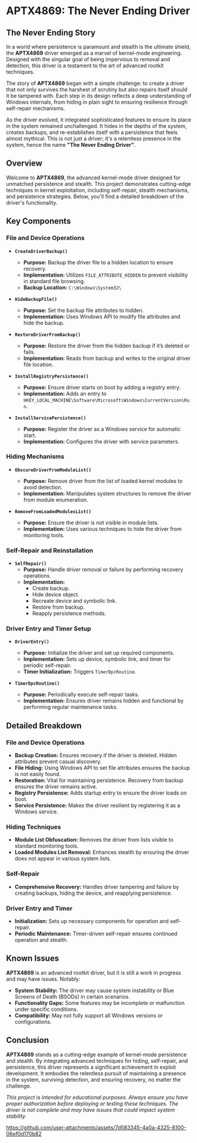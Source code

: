 # APTX4869: The Never Ending Driver

## The Never Ending Story

In a world where persistence is paramount and stealth is the ultimate shield, the **APTX4869** driver emerged as a marvel of kernel-mode engineering. Designed with the singular goal of being impervious to removal and detection, this driver is a testament to the art of advanced rootkit techniques. 

The story of **APTX4869** began with a simple challenge: to create a driver that not only survives the harshest of scrutiny but also repairs itself should it be tampered with. Each step in its design reflects a deep understanding of Windows internals, from hiding in plain sight to ensuring resilience through self-repair mechanisms. 

As the driver evolved, it integrated sophisticated features to ensure its place in the system remained unchallenged. It hides in the depths of the system, creates backups, and re-establishes itself with a persistence that feels almost mythical. This is not just a driver; it's a relentless presence in the system, hence the name **"The Never Ending Driver"**.

## Overview

Welcome to **APTX4869**, the advanced kernel-mode driver designed for unmatched persistence and stealth. This project demonstrates cutting-edge techniques in kernel exploitation, including self-repair, stealth mechanisms, and persistence strategies. Below, you'll find a detailed breakdown of the driver's functionality.

## Key Components

### File and Device Operations

- **`CreateDriverBackup()`**
  - **Purpose:** Backup the driver file to a hidden location to ensure recovery.
  - **Implementation:** Utilizes `FILE_ATTRIBUTE_HIDDEN` to prevent visibility in standard file browsing.
  - **Backup Location:** `C:\Windows\System32\`

- **`HideBackupFile()`**
  - **Purpose:** Set the backup file attributes to hidden.
  - **Implementation:** Uses Windows API to modify file attributes and hide the backup.

- **`RestoreDriverFromBackup()`**
  - **Purpose:** Restore the driver from the hidden backup if it’s deleted or fails.
  - **Implementation:** Reads from backup and writes to the original driver file location.

- **`InstallRegistryPersistence()`**
  - **Purpose:** Ensure driver starts on boot by adding a registry entry.
  - **Implementation:** Adds an entry to `HKEY_LOCAL_MACHINE\Software\Microsoft\Windows\CurrentVersion\Run`.

- **`InstallServicePersistence()`**
  - **Purpose:** Register the driver as a Windows service for automatic start.
  - **Implementation:** Configures the driver with service parameters.

### Hiding Mechanisms

- **`ObscureDriverFromModuleList()`**
  - **Purpose:** Remove driver from the list of loaded kernel modules to avoid detection.
  - **Implementation:** Manipulates system structures to remove the driver from module enumeration.

- **`RemoveFromLoadedModulesList()`**
  - **Purpose:** Ensure the driver is not visible in module lists.
  - **Implementation:** Uses various techniques to hide the driver from monitoring tools.

### Self-Repair and Reinstallation

- **`SelfRepair()`**
  - **Purpose:** Handle driver removal or failure by performing recovery operations.
  - **Implementation:**
    - Create backup.
    - Hide device object.
    - Recreate device and symbolic link.
    - Restore from backup.
    - Reapply persistence methods.

### Driver Entry and Timer Setup

- **`DriverEntry()`**
  - **Purpose:** Initialize the driver and set up required components.
  - **Implementation:** Sets up device, symbolic link, and timer for periodic self-repair.
  - **Timer Initialization:** Triggers `TimerDpcRoutine`.

- **`TimerDpcRoutine()`**
  - **Purpose:** Periodically execute self-repair tasks.
  - **Implementation:** Ensures driver remains hidden and functional by performing regular maintenance tasks.

## Detailed Breakdown

### File and Device Operations

- **Backup Creation:** Ensures recovery if the driver is deleted. Hidden attributes prevent casual discovery.
- **File Hiding:** Using Windows API to set file attributes ensures the backup is not easily found.
- **Restoration:** Vital for maintaining persistence. Recovery from backup ensures the driver remains active.
- **Registry Persistence:** Adds startup entry to ensure the driver loads on boot.
- **Service Persistence:** Makes the driver resilient by registering it as a Windows service.

### Hiding Techniques

- **Module List Obfuscation:** Removes the driver from lists visible to standard monitoring tools.
- **Loaded Modules List Removal:** Enhances stealth by ensuring the driver does not appear in various system lists.

### Self-Repair

- **Comprehensive Recovery:** Handles driver tampering and failure by creating backups, hiding the device, and reapplying persistence.

### Driver Entry and Timer

- **Initialization:** Sets up necessary components for operation and self-repair.
- **Periodic Maintenance:** Timer-driven self-repair ensures continued operation and stealth.

## Known Issues

**APTX4869** is an advanced rootkit driver, but it is still a work in progress and may have issues. Notably:

- **System Stability:** The driver may cause system instability or Blue Screens of Death (BSODs) in certain scenarios.
- **Functionality Gaps:** Some features may be incomplete or malfunction under specific conditions.
- **Compatibility:** May not fully support all Windows versions or configurations.

## Conclusion

**APTX4869** stands as a cutting-edge example of kernel-mode persistence and stealth. By integrating advanced techniques for hiding, self-repair, and persistence, this driver represents a significant achievement in exploit development. It embodies the relentless pursuit of maintaining a presence in the system, surviving detection, and ensuring recovery, no matter the challenge.

*This project is intended for educational purposes. Always ensure you have proper authorization before deploying or testing these techniques. The driver is not complete and may have issues that could impact system stability.*

https://github.com/user-attachments/assets/7d583345-4a0a-4325-8100-06ef0d170b82
